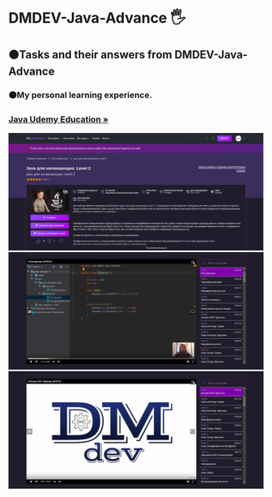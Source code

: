 <h1 align>DMDEV-Java-Advance 🖐</h1>
<h2>🟠Tasks and their answers from DMDEV-Java-Advance</h2>
<h3>🟠My personal learning experience.</h3>
<h3><a href="https://coursehunter.net/course/java-dlya-nachinayushchih-level-2?lesson=1"><strong>Java Udemy Education »</strong></a></h3>
<img src="README images/0.png" alt="Logo">
<img src="README images/1.png" alt="Logo">
<img src="README images/2.png" alt="Logo">
